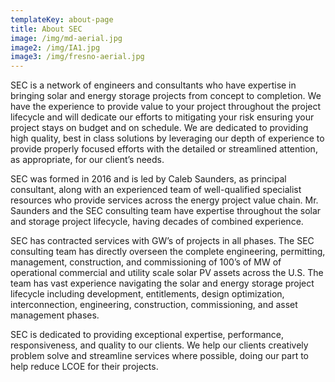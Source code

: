```yaml
---
templateKey: about-page
title: About SEC
image: /img/md-aerial.jpg
image2: /img/IA1.jpg
image3: /img/fresno-aerial.jpg
---
```

SEC is a network of engineers and consultants who have expertise in bringing solar and energy storage
projects from concept to completion. We have the experience to provide value to your project
throughout the project lifecycle and will dedicate our efforts to mitigating your risk ensuring your
project stays on budget and on schedule. We are dedicated to providing high quality, best in class
solutions by leveraging our depth of experience to provide properly focused efforts with the detailed or
streamlined attention, as appropriate, for our client’s needs.

SEC was formed in 2016 and is led by Caleb Saunders, as principal consultant, along with an experienced
team of well-qualified specialist resources who provide services across the energy project value chain.
Mr. Saunders and the SEC consulting team have expertise throughout the solar and storage project
lifecycle, having decades of combined experience.

SEC has contracted services with GW’s of projects in all phases. The SEC consulting team has directly
overseen the complete engineering, permitting, management, construction, and commissioning of 100’s
of MW of operational commercial and utility scale solar PV assets across the U.S. The team has vast
experience navigating the solar and energy storage project lifecycle including development,
entitlements, design optimization, interconnection, engineering, construction, commissioning, and asset
management phases.

SEC is dedicated to providing exceptional expertise, performance, responsiveness, and quality to our
clients. We help our clients creatively problem solve and streamline services where possible, doing our
part to help reduce LCOE for their projects.
